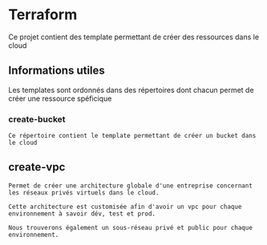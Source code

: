 # Terraform
Ce projet contient des template permettant de créer des ressources dans le cloud

## Informations utiles

Les templates sont ordonnés dans des répertoires dont chacun permet de créer une ressource spéficique

### create-bucket

```
Ce répertoire contient le template permettant de créer un bucket dans le cloud
```

## create-vpc
```
Permet de créer une architecture globale d'une entreprise concernant les réseaux privés virtuels dans le cloud.

Cette architecture est customisée afin d'avoir un vpc pour chaque environnement à savoir dév, test et prod.

Nous trouverons également un sous-réseau privé et public pour chaque environnement.
```


